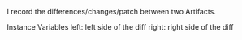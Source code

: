 I record the differences/changes/patch between two Artifacts.

Instance Variables
	left:		<SquotArtifact> left side of the diff
	right:		<SquotArtifact> right side of the diff
